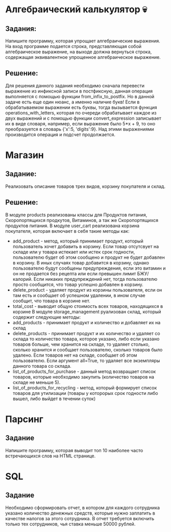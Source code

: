 # Алгебраический калькулятор 💀

## Задания:

Напишите программу, которая упрощает алгебраические выражения. На вход программе подается строка, представляющая собой алгебраическое выражение, на выходе должна вернуться строка, содержащая эквивалентное упрощенное алгебраическое выражение.

## Решение:

Для решения данного задания необходимо сначала перeвести выражение из инфиксной записи в постфиксную,
данная операция выполняется с помощью функции from_infix_to_postfix.
Но в данной задаче есть еще один нюанс, а именно наличие букв!
Если в обрабатываемом выражении есть буквы, тогда вызывается функция operations_with_letters, которая по очереди обрабатывает каждое из двух выражений и с помощью функции convert_expression записывает их в виде словаря, например, если выражение было 5*x + 9, то оно преобразуется в словарь {'x':5, 'digits':9}. Над этими выражениями производится операция и подсчет продолжается.

# Магазин

## Задание:

Реализовать описание товаров трех видов, корзину покупателя и склад.

## Решение:

В модуле products реализованы классы для Продуктов питания, Скоропортящихся продкутов, Витаминов, а так же Скоропортящихся продуктов питания.
В модуле user_cart реализована корзина покупателя, которая включает в себя такие методы как: 
- add_product - метод, который принимает продукт, который пользователь хочет добавить в корзину. Если товар отсутсвует на складе или у товара истекает или истек срок годности, пользователю будет об этом сообщено и продукт не будет добавлен в корзину. В иных случаях товар добавится в корзину, однако пользователю будут сообщены предупреждения, если это витамин и он не продается без рецепта или если превышен лимит БЖУ/калорий. Если никаких предупреждений нет, тогда пользователю просто сообщится, что товар успешно добавлен в корзину.
- delete_product - удаляет продукт из корзины пользователя, если он там есть и сообщает об успешном удалении, в ином случае сообщит, что товара в корзине нет.
- total_cost - выводит общую стоимость всех товаров, находящихся в корзине
В модуле storage_management руализован склад, который содержит следующие методы:
- add_products - принимает продукт и количество и добавляет их на склад
- delete_products - принимает продукт и их количество и удаляет со склада то количество товара, которое указано, либо если указано товаров больше, чем хранится на складе, то удаляет столько, сколько хранится и сообщает пользователю, сколько товаров было удалено. Если товаров нет на складе, сообщает об этом пользователю. Если аргумент all=True, то удаляет все экземпляры данного товара со склада.
- list_of_products_for_purchase - данный метод возвращает список товаров, которые необходимо закупить (количество товаров на складе не меньше 5).
- list_of_products_for_recycling - метод, который формирует список товаров для утилизации (товары у которорых срок годности либо вышел, либо выйдет в течении суток)

# Парсинг

## Задание

Напишите программу, которая выводит топ 10 наиболее часто встречающихся слов на
HTML странице.

# SQL

## Задание

Необходимо сформировать отчет, в котором для каждого сотрудника указано
количество денежных средств, которые нужно заплатить в качестве налогов за этого
сотрудника. В отчет требуется включить только тех сотрудников, чья ставка меньше
50000 рублей.

